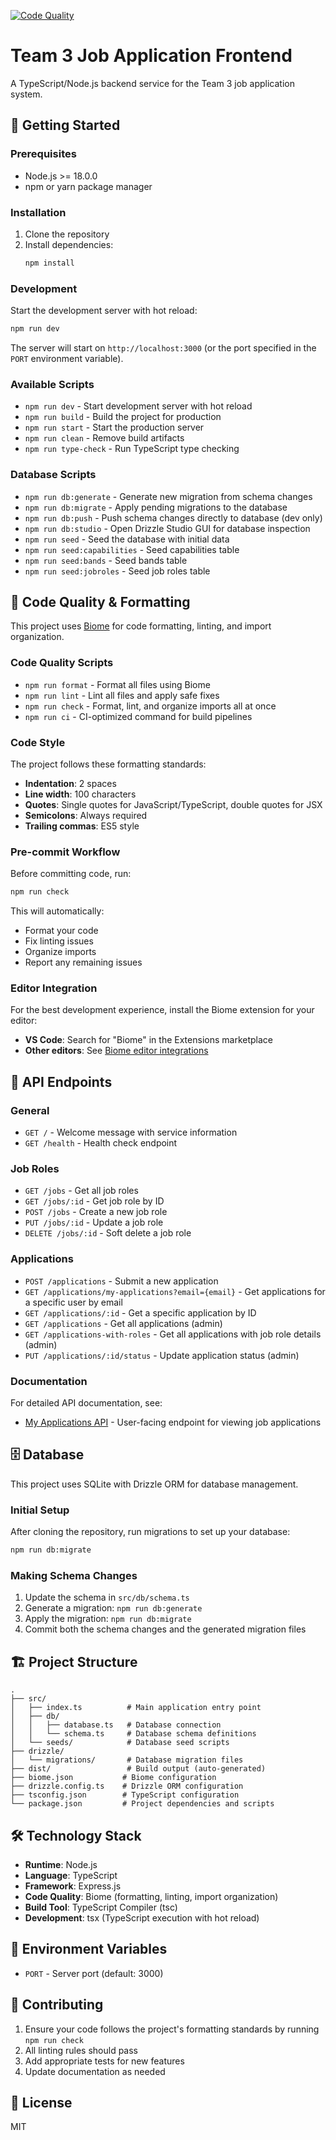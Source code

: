 [![Code Quality](https://github.com/ChrisThompsonK/team3-job-app-backend/actions/workflows/code-quality.yml/badge.svg)](https://github.com/ChrisThompsonK/team3-job-app-backend/actions/workflows/code-quality.yml)

# Team 3 Job Application Frontend

A TypeScript/Node.js backend service for the Team 3 job application system.

## 🚀 Getting Started

### Prerequisites

- Node.js >= 18.0.0
- npm or yarn package manager

### Installation

1. Clone the repository
2. Install dependencies:
   ```bash
   npm install
   ```

### Development

Start the development server with hot reload:

```bash
npm run dev
```

The server will start on `http://localhost:3000` (or the port specified in the `PORT` environment variable).

### Available Scripts

- `npm run dev` - Start development server with hot reload
- `npm run build` - Build the project for production
- `npm run start` - Start the production server
- `npm run clean` - Remove build artifacts
- `npm run type-check` - Run TypeScript type checking

### Database Scripts

- `npm run db:generate` - Generate new migration from schema changes
- `npm run db:migrate` - Apply pending migrations to the database
- `npm run db:push` - Push schema changes directly to database (dev only)
- `npm run db:studio` - Open Drizzle Studio GUI for database inspection
- `npm run seed` - Seed the database with initial data
- `npm run seed:capabilities` - Seed capabilities table
- `npm run seed:bands` - Seed bands table
- `npm run seed:jobroles` - Seed job roles table

## 🔧 Code Quality & Formatting

This project uses [Biome](https://biomejs.dev/) for code formatting, linting, and import organization.

### Code Quality Scripts

- `npm run format` - Format all files using Biome
- `npm run lint` - Lint all files and apply safe fixes
- `npm run check` - Format, lint, and organize imports all at once
- `npm run ci` - CI-optimized command for build pipelines

### Code Style

The project follows these formatting standards:
- **Indentation**: 2 spaces
- **Line width**: 100 characters
- **Quotes**: Single quotes for JavaScript/TypeScript, double quotes for JSX
- **Semicolons**: Always required
- **Trailing commas**: ES5 style

### Pre-commit Workflow

Before committing code, run:

```bash
npm run check
```

This will automatically:
- Format your code
- Fix linting issues
- Organize imports
- Report any remaining issues

### Editor Integration

For the best development experience, install the Biome extension for your editor:
- **VS Code**: Search for "Biome" in the Extensions marketplace
- **Other editors**: See [Biome editor integrations](https://biomejs.dev/guides/editors/first-party-extensions/)

## 📡 API Endpoints

### General
- `GET /` - Welcome message with service information
- `GET /health` - Health check endpoint

### Job Roles
- `GET /jobs` - Get all job roles
- `GET /jobs/:id` - Get job role by ID
- `POST /jobs` - Create a new job role
- `PUT /jobs/:id` - Update a job role
- `DELETE /jobs/:id` - Soft delete a job role

### Applications
- `POST /applications` - Submit a new application
- `GET /applications/my-applications?email={email}` - Get applications for a specific user by email
- `GET /applications/:id` - Get a specific application by ID
- `GET /applications` - Get all applications (admin)
- `GET /applications-with-roles` - Get all applications with job role details (admin)
- `PUT /applications/:id/status` - Update application status (admin)

### Documentation
For detailed API documentation, see:
- [My Applications API](docs/MY_APPLICATIONS_API.md) - User-facing endpoint for viewing job applications

## 🗄️ Database

This project uses SQLite with Drizzle ORM for database management.

### Initial Setup

After cloning the repository, run migrations to set up your database:

```bash
npm run db:migrate
```

### Making Schema Changes

1. Update the schema in `src/db/schema.ts`
2. Generate a migration: `npm run db:generate`
3. Apply the migration: `npm run db:migrate`
4. Commit both the schema changes and the generated migration files

## 🏗️ Project Structure

```
.
├── src/
│   ├── index.ts          # Main application entry point
│   ├── db/
│   │   ├── database.ts   # Database connection
│   │   └── schema.ts     # Database schema definitions
│   └── seeds/            # Database seed scripts
├── drizzle/
│   └── migrations/       # Database migration files
├── dist/                 # Build output (auto-generated)
├── biome.json           # Biome configuration
├── drizzle.config.ts    # Drizzle ORM configuration
├── tsconfig.json        # TypeScript configuration
└── package.json         # Project dependencies and scripts
```

## 🛠️ Technology Stack

- **Runtime**: Node.js
- **Language**: TypeScript
- **Framework**: Express.js
- **Code Quality**: Biome (formatting, linting, import organization)
- **Build Tool**: TypeScript Compiler (tsc)
- **Development**: tsx (TypeScript execution with hot reload)

## 📝 Environment Variables

- `PORT` - Server port (default: 3000)

## 🤝 Contributing

1. Ensure your code follows the project's formatting standards by running `npm run check`
2. All linting rules should pass
3. Add appropriate tests for new features
4. Update documentation as needed

## 📄 License

MIT